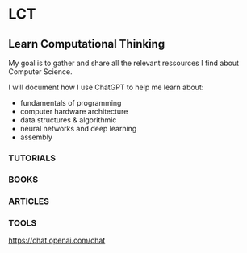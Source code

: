 # LCT
## Learn Computational Thinking
 
My goal is to gather and share all the relevant ressources I find about Computer Science.

I will document how I use ChatGPT to help me learn about:
- fundamentals of programming
- computer hardware architecture
- data structures & algorithmic
- neural networks and deep learning
- assembly


### TUTORIALS


### BOOKS


### ARTICLES

### TOOLS
https://chat.openai.com/chat
